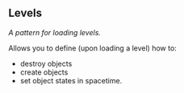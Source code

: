 ## Levels

_A pattern for loading levels._

Allows you to define (upon loading a level) how to:
- destroy objects
- create objects
- set object states
in spacetime.
